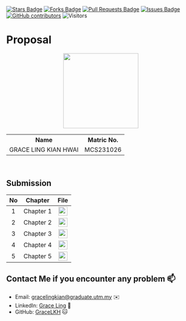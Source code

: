 <a href="https://github.com/drshahizan/research-design/stargazers"><img src="https://img.shields.io/github/stars/drshahizan/research-design" alt="Stars Badge"/></a>
<a href="https://github.com/drshahizan/research-design/network/members"><img src="https://img.shields.io/github/forks/drshahizan/research-design" alt="Forks Badge"/></a>
<a href="https://github.com/drshahizan/research-design/pulls"><img src="https://img.shields.io/github/issues-pr/drshahizan/research-design" alt="Pull Requests Badge"/></a>
<a href="https://github.com/drshahizan/research-design"><img src="https://img.shields.io/github/issues/drshahizan/research-design" alt="Issues Badge"/></a>
<a href="https://github.com/drshahizan/research-design/graphs/contributors"><img alt="GitHub contributors" src="https://img.shields.io/github/contributors/drshahizan/research-design?color=2b9348"></a>
![Visitors](https://api.visitorbadge.io/api/visitors?path=https%3A%2F%2Fgithub.com%2Fdrshahizan%2MCSD1043&labelColor=%23d9e3f0&countColor=%23697689&style=flat)


# Proposal

<p align="center">
  <img height="200px" src="https://github.com/drshahizan/research-design/assets/165741197/b259dae2-31d8-4642-91ea-66e8e84cfe53" />
</p>

<table align="center">
  <tr>
    <th>Name</th>
    <th>Matric No.</th>
  </tr>
  <tr>
    <td>GRACE LING KIAN HWAI</td>
    <td>MCS231026</td>
  </tr>

</table>
<br>


## Submission

| No  | Chapter     |                                                 File |
| :-: | ---------- | :---------------------------------------------------------------------------------------------------: |
|  1  | Chapter 1 | <a href="./chapter1/"><img src="../../images/answer.png" width="24px" height="24px"></a> |
|  2  | Chapter 2 | <a href="./chapter2/"><img src="../../images/answer.png" width="24px" height="24px"></a> |
|  3  | Chapter 3 | <a href="./chapter3/"><img src="../../images/answer.png" width="24px" height="24px"></a> |
|  4  | Chapter 4 | <a href="./chapter4/"><img src="../../images/answer.png" width="24px" height="24px"></a> |
|  5  | Chapter 5 | <a href="./chapter5/"><img src="../../images/answer.png" width="24px" height="24px"></a> |

## Contact Me if you encounter any problem 📫

- Email: gracelingkian@graduate.utm.my ✉️
- LinkedIn: [Grace Ling](https://www.linkedin.com/in/gracelkh) 💼
- GitHub: [GraceLKH](https://github.com/GraceLKH) 🐱


